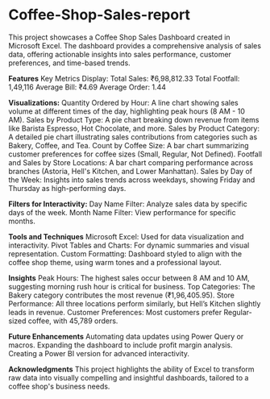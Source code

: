 # Coffee-Shop-Sales-report
This project showcases a Coffee Shop Sales Dashboard created in Microsoft Excel. The dashboard provides a comprehensive analysis of sales data, offering actionable insights into sales performance, customer preferences, and time-based trends.

**Features**
Key Metrics Display:
Total Sales: ₹6,98,812.33
Total Footfall: 1,49,116
Average Bill: ₹4.69
Average Order: 1.44

**Visualizations:**
Quantity Ordered by Hour: A line chart showing sales volume at different times of the day, highlighting peak hours (8 AM - 10 AM).
Sales by Product Type: A pie chart breaking down revenue from items like Barista Espresso, Hot Chocolate, and more.
Sales by Product Category: A detailed pie chart illustrating sales contributions from categories such as Bakery, Coffee, and Tea.
Count by Coffee Size: A bar chart summarizing customer preferences for coffee sizes (Small, Regular, Not Defined).
Footfall and Sales by Store Locations: A bar chart comparing performance across branches (Astoria, Hell's Kitchen, and Lower Manhattan).
Sales by Day of the Week: Insights into sales trends across weekdays, showing Friday and Thursday as high-performing days.

**Filters for Interactivity:**
Day Name Filter: Analyze sales data by specific days of the week.
Month Name Filter: View performance for specific months.

**Tools and Techniques**
Microsoft Excel: Used for data visualization and interactivity.
Pivot Tables and Charts: For dynamic summaries and visual representation.
Custom Formatting: Dashboard styled to align with the coffee shop theme, using warm tones and a professional layout.

**Insights**
Peak Hours: The highest sales occur between 8 AM and 10 AM, suggesting morning rush hour is critical for business.
Top Categories: The Bakery category contributes the most revenue (₹1,96,405.95).
Store Performance: All three locations perform similarly, but Hell’s Kitchen slightly leads in revenue.
Customer Preferences: Most customers prefer Regular-sized coffee, with 45,789 orders.

**Future Enhancements**
Automating data updates using Power Query or macros.
Expanding the dashboard to include profit margin analysis.
Creating a Power BI version for advanced interactivity.

**Acknowledgments**
This project highlights the ability of Excel to transform raw data into visually compelling and insightful dashboards, tailored to a coffee shop's business needs.

